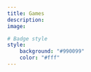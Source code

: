 ```yaml
---
title: Games
description:
image:

# Badge style
style:
    background: "#990099"
    color: "#fff"
---
```

